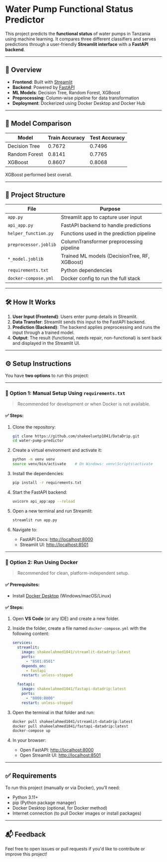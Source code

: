 # Water Pump Functional Status Predictor

This project predicts the **functional status** of water pumps in Tanzania using machine learning. It compares three different classifiers and serves predictions through a user-friendly **Streamlit interface** with a **FastAPI backend**.

---

## 🚀 Overview

- **Frontend**: Built with [Streamlit](https://streamlit.io/)
- **Backend**: Powered by [FastAPI](https://fastapi.tiangolo.com/)
- **ML Models**: Decision Tree, Random Forest, XGBoost
- **Preprocessing**: Column-wise pipeline for data transformation
- **Deployment**: Dockerized using Docker Desktop and Docker Hub

---

## 🧠 Model Comparison

| Model         | Train Accuracy | Test Accuracy |
|---------------|----------------|---------------|
| Decision Tree | 0.7672         | 0.7496        |
| Random Forest | 0.8141         | 0.7765        |
| XGBoost       | 0.8607         | 0.8068        |

XGBoost performed best overall.

---

## 📁 Project Structure

| File               | Purpose                                     |
|--------------------|---------------------------------------------|
| `app.py`           | Streamlit app to capture user input         |
| `api_app.py`       | FastAPI backend to handle predictions       |
| `helper_function.py`| Functions used in the prediction pipeline  |
| `preprocessor.joblib` | ColumnTransformer preprocessing pipeline |
| `*_model.joblib`   | Trained ML models (DecisionTree, RF, XGBoost) |
| `requirements.txt` | Python dependencies                         |
| `docker-compose.yml` | Docker config to run the full stack      |

---

## 🛠️ How It Works

1. **User Input (Frontend)**: Users enter pump details in Streamlit.
2. **Data Transfer**: Streamlit sends this input to the FastAPI backend.
3. **Prediction (Backend)**: The backend applies preprocessing and runs the input through a trained model.
4. **Output**: The result (functional, needs repair, non-functional) is sent back and displayed in the Streamlit UI.

---

## ⚙️ Setup Instructions

You have **two options** to run this project:

---

### 🔧 Option 1: Manual Setup Using `requirements.txt`

> Recommended for development or when Docker is not available.

#### ✅ Steps:

1. Clone the repository:
   ```bash
   git clone https://github.com/shakeeluetp1041/DataDrip.git
   cd water-pump-predictor
   ```

2. Create a virtual environment and activate it:
   ```bash
   python -m venv venv
   source venv/bin/activate    # On Windows: venv\Scripts\activate
   ```

3. Install the dependencies:
   ```bash
   pip install -r requirements.txt
   ```

4. Start the FastAPI backend:
   ```bash
   uvicorn api_app:app --reload
   ```

5. Open a new terminal and run Streamlit:
   ```bash
   streamlit run app.py
   ```

6. Navigate to:
   - FastAPI Docs: [http://localhost:8000](http://localhost:8000)
   - Streamlit UI: [http://localhost:8501](http://localhost:8501)

---

### 🐳 Option 2: Run Using Docker

> Recommended for clean, platform-independent setup.

#### ✅ Prerequisites:
- Install [Docker Desktop](https://www.docker.com/products/docker-desktop) (Windows/macOS/Linux)

#### ✅ Steps:

1. Open **VS Code** (or any IDE) and create a new folder.

2. Inside the folder, create a file named `docker-compose.yml` with the following content:

    ```yaml
    services:
      streamlit:
        image: shakeelahmed1041/streamlit-datadrip:latest
        ports:
          - "8501:8501"
        depends_on:
          - fastapi
        restart: unless-stopped

      fastapi:
        image: shakeelahmed1041/fastapi-datadrip:latest
        ports:
          - "8000:8000"
        restart: unless-stopped
    ```

3. Open the terminal in that folder and run:

    ```bash
    docker pull shakeelahmed1041/streamlit-datadrip:latest
    docker pull shakeelahmed1041/fastapi-datadrip:latest
    docker-compose up
    ```

4. In your browser:
   - Open FastAPI: [http://localhost:8000](http://localhost:8000)
   - Open Streamlit UI: [http://localhost:8501](http://localhost:8501)

---

## ✅ Requirements

To run this project (manually or via Docker), you’ll need:

- Python 3.11+
- pip (Python package manager)
- Docker Desktop (optional, for Docker method)
- Internet connection (to pull Docker images or install packages)

---

## 📬 Feedback

Feel free to open issues or pull requests if you'd like to contribute or improve this project!
